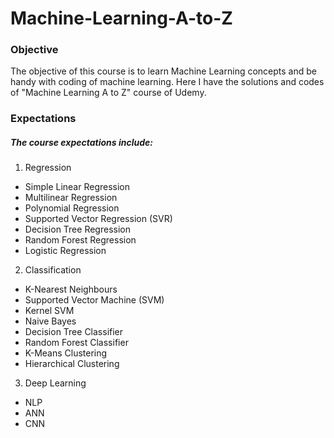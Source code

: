 # Machine-Learning-A-to-Z

### Objective

The objective of this course is to learn Machine Learning concepts and be handy with coding of machine learning. Here I have the solutions and codes of "Machine Learning A to Z" course of Udemy. 

### Expectations

##### The course expectations include: 

1. Regression
  * Simple Linear Regression
  * Multilinear Regression
  * Polynomial Regression
  * Supported Vector Regression (SVR)
  * Decision Tree Regression
  * Random Forest Regression
  * Logistic Regression
  
2. Classification
  * K-Nearest Neighbours
  * Supported Vector Machine (SVM)
  * Kernel SVM
  * Naive Bayes
  * Decision Tree Classifier
  * Random Forest Classifier
  * K-Means Clustering
  * Hierarchical Clustering
  
3. Deep Learning
  * NLP
  * ANN
  * CNN
